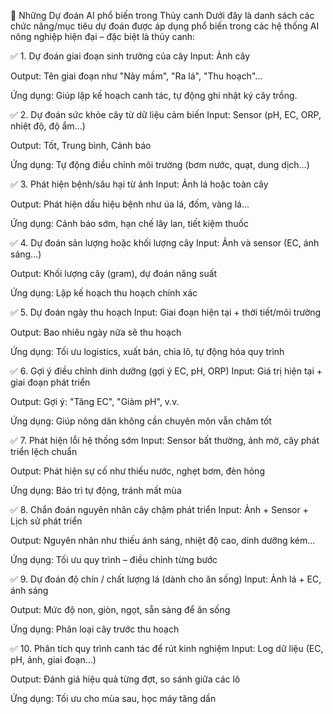 🧠 Những Dự đoán AI phổ biến trong Thủy canh
Dưới đây là danh sách các chức năng/mục tiêu dự đoán được áp dụng phổ biến trong các hệ thống AI nông nghiệp hiện đại – đặc biệt là thủy canh:

✅ 1. Dự đoán giai đoạn sinh trưởng của cây
Input: Ảnh cây

Output: Tên giai đoạn như "Nảy mầm", "Ra lá", "Thu hoạch"...

Ứng dụng: Giúp lập kế hoạch canh tác, tự động ghi nhật ký cây trồng.

✅ 2. Dự đoán sức khỏe cây từ dữ liệu cảm biến
Input: Sensor (pH, EC, ORP, nhiệt độ, độ ẩm...)

Output: Tốt, Trung bình, Cảnh báo

Ứng dụng: Tự động điều chỉnh môi trường (bơm nước, quạt, dung dịch...)

✅ 3. Phát hiện bệnh/sâu hại từ ảnh
Input: Ảnh lá hoặc toàn cây

Output: Phát hiện dấu hiệu bệnh như úa lá, đốm, vàng lá...

Ứng dụng: Cảnh báo sớm, hạn chế lây lan, tiết kiệm thuốc

✅ 4. Dự đoán sản lượng hoặc khối lượng cây
Input: Ảnh và sensor (EC, ánh sáng…)

Output: Khối lượng cây (gram), dự đoán năng suất

Ứng dụng: Lập kế hoạch thu hoạch chính xác

✅ 5. Dự đoán ngày thu hoạch
Input: Giai đoạn hiện tại + thời tiết/môi trường

Output: Bao nhiêu ngày nữa sẽ thu hoạch

Ứng dụng: Tối ưu logistics, xuất bán, chia lô, tự động hóa quy trình

✅ 6. Gợi ý điều chỉnh dinh dưỡng (gợi ý EC, pH, ORP)
Input: Giá trị hiện tại + giai đoạn phát triển

Output: Gợi ý: "Tăng EC", "Giảm pH", v.v.

Ứng dụng: Giúp nông dân không cần chuyên môn vẫn chăm tốt

✅ 7. Phát hiện lỗi hệ thống sớm
Input: Sensor bất thường, ảnh mờ, cây phát triển lệch chuẩn

Output: Phát hiện sự cố như thiếu nước, nghẹt bơm, đèn hỏng

Ứng dụng: Bảo trì tự động, tránh mất mùa

✅ 8. Chẩn đoán nguyên nhân cây chậm phát triển
Input: Ảnh + Sensor + Lịch sử phát triển

Output: Nguyên nhân như thiếu ánh sáng, nhiệt độ cao, dinh dưỡng kém...

Ứng dụng: Tối ưu quy trình – điều chỉnh từng bước

✅ 9. Dự đoán độ chín / chất lượng lá (dành cho ăn sống)
Input: Ảnh lá + EC, ánh sáng

Output: Mức độ non, giòn, ngọt, sẵn sàng để ăn sống

Ứng dụng: Phân loại cây trước thu hoạch

✅ 10. Phân tích quy trình canh tác để rút kinh nghiệm
Input: Log dữ liệu (EC, pH, ảnh, giai đoạn...)

Output: Đánh giá hiệu quả từng đợt, so sánh giữa các lô

Ứng dụng: Tối ưu cho mùa sau, học máy tăng dần

